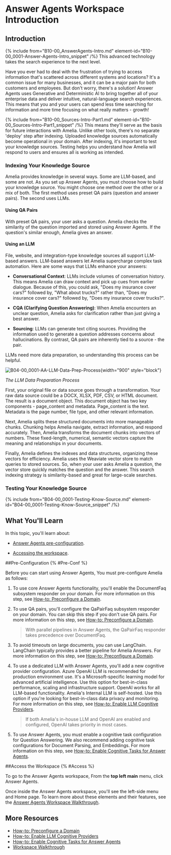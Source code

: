 # Answer Agents Workspace Introduction

## Introduction

{% include from="B10-00_AnswerAgents-Intro.md" element-id="B10-00_0001-Answer-Agents-Intro_snippet" /%} This advanced technology takes the search experience to the next level.

Have you ever had to deal with the frustration of trying to access information that's scattered across different systems and locations? It's a common issue for many businesses, and it can be a major pain for both customers and employees. But don't worry, there's a solution! Answer Agents uses Generative and Deterministic AI to bring together all of your enterprise data and deliver intuitive, natural-language search experiences. This means that you and your users can spend less time searching for information and more time focusing on what really matters - growth!

{% include from="B10-00_Sources-Intro-Part1.md" element-id="B10-00_Sources-Intro-Part1_snippet" /%} This means they'll serve as the basis for future interactions with Amelia. Unlike other tools, there's no separate 'deploy' step after indexing. Uploaded knowledge sources automatically become operational in your domain. After indexing, it's important to test your knowledge sources. Testing helps you understand how Amelia will respond to users and ensures all is working as intended.

### Indexing Your Knowledge Source

Amelia provides knowledge in several ways. Some are LLM-based, and some are not. As you set up Answer Agents, you must choose how to build your knowledge source. You might choose one method over the other or a mix of both. The first method uses preset QA pairs (question and answer pairs). The second uses LLMs.

#### Using QA Pairs

With preset QA pairs, your user asks a question. Amelia checks the similarity of the question imported and stored using Answer Agents. If the question's similar enough, Amelia gives an answer.

#### Using an LLM

File, website, and integration-type knowledge sources all support LLM-based answers. LLM-based answers let Amelia supercharge complex task automation. Here are some ways that LLMs enhance your answers:

* **Conversational Context**: LLMs include volumes of conversation history. This means Amelia can draw context and pick up cues from earlier dialogue. Because of this, you could ask, "Does my insurance cover cars?" followed by, "What about trucks?" rather than, "Does my insurance cover cars?" followed by, "Does my insurance cover trucks?".

* **CQA (Clarifying Question Answering)**: When Amelia encounters an unclear question, Amelia asks for clarification rather than just giving a best answer.

* **Sourcing**: LLMs can generate text citing sources. Providing the information used to generate a question addresses concerns about hallucinations. By contrast, QA pairs are inherently tied to a source - the pair.

LLMs need more data preparation, so understanding this process can be helpful.

![B04-00_0001-AA-LLM-Data-Prep-Process](B04-00_0001-AA-LLM-Data-Prep-Process.png){width="900" style="block"}

*The LLM Data Preparation Process*

First, your original file or data source goes through a transformation. Your raw data source could be a DOCX, XLSX, PDF, CSV, or HTML document. The result is a document object. This document object has two key components - page_content and metadata. Page_content is the text. Metadata is the page number, file type, and other relevant information.

Next, Amelia splits these structured documents into more manageable chunks. Chunking helps Amelia navigate, extract information, and respond accurately. Then, Amelia transforms the document chunks into vectors of numbers. These fixed-length, numerical, semantic vectors capture the meaning and relationships in your documents.

Finally, Amelia defines the indexes and data structures, organizing these vectors for efficiency. Amelia uses the Weaviate vector store to match queries to stored sources. So, when your user asks Amelia a question, the vector store quickly matches the question and the answer. This search indexing strategy is similarity-based and great for large-scale searches.

### Testing Your Knowledge Source

{% include from="B04-00_0001-Testing-Know-Source.md" element-id="B04-00_0001-Testing-Know-Source_snippet" /%}

## What You'll Learn

In this topic, you'll learn about:

* [Answer Agents pre-configuration](#Pre-Conf).

* [Accessing the workspace](#Access).

##Pre-Configuration {% #Pre-Conf %}

Before you can start using Answer Agents, You must pre-configure Amelia as follows:

1. To use core Answer Agents functionality, you'll enable the DocumentFaq subsystem responder on your domain. For more information on this step, see [How-to: Preconfigure a Domain](B01-01_0008-HT-Precon-AAnswers-Responder.md).

2. To use QA pairs, you'll configure the QaPairFaq subsystem responder on your domain. You can skip this step if you don't use QA pairs. For more information on this step, see [How-to: Preconfigure a Domain](B01-01_0008-HT-Precon-AAnswers-Responder.md).

   > With parallel pipelines in Answer Agents, the QaPairFaq responder takes precedence over DocumentFaq.
3. To avoid timeouts on large documents, you can use LangChain. LangChain typically provides a better pipeline for Amelia Answers. For more information on this step, see [How-to: Preconfigure a Domain](B01-01_0008-HT-Precon-AAnswers-Responder.md).

4. To use a dedicated LLM with Answer Agents, you'll add a new cognitive provider configuration. Azure OpenAI LLM is recommended for production environment use. It's a Microsoft-specific learning model for advanced artificial intelligence. Use this option for best-in-class performance, scaling and infrastructure support. OpenAI works for all LLM-based functionality. Amelia's Internal LLM is self-hosted. Use this option if you're looking for best-in-class data privacy and monitoring. For more information on this step, see [How-to: Enable LLM Cognitive Providers](B03-08_0704-HT-Precon-AAnswers-CogProvider.md).

   > If both Amelia's in-house LLM and OpenAI are enabled and configured, OpenAI takes priority in most cases.
5. To use Answer Agents, you must enable a cognitive task configuration for Question Answering. We also recommend adding cognitive task configurations for Document Parsing, and Embeddings. For more information on this step, see [How-to: Enable Cognitive Tasks for Answer Agents](B03-08_0604-HT-Precon-AAnswers-CogTask.md).

##Access the Workspace {% #Access %}

To go to the Answer Agents workspace, From the **top left main** menu, click Answer Agents.

Once inside the Answer Agents workspace, you'll see the left-side menu and Home page. To learn more about these elements and their features, see the [Answer Agents Workspace Walkthrough](B10-00_0002-Answer-Agents-Walk.md).

## More Resources

* [How-to: Preconfigure a Domain](B01-01_0008-HT-Precon-AAnswers-Responder.md)
* [How-to: Enable LLM Cognitive Providers](#using-an-llm)
* [How-to: Enable Cognitive Tasks for Answer Agents](B03-08_0604-HT-Precon-AAnswers-CogTask.md)
* [Workspace Walkthrough](#introduction)

